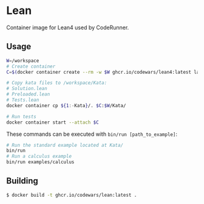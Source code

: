 # Lean

Container image for Lean4 used by CodeRunner.

## Usage

```bash
W=/workspace
# Create container
C=$(docker container create --rm -w $W ghcr.io/codewars/lean4:latest lake build)

# Copy kata files to /workspace/Kata:
# Solution.lean
# Preloaded.lean
# Tests.lean
docker container cp ${1:-Kata}/. $C:$W/Kata/

# Run tests
docker container start --attach $C
```

These commands can be executed with `bin/run [path_to_example]`:
```bash
# Run the standard example located at Kata/
bin/run
# Run a calculus example
bin/run examples/calculus
```

## Building

```bash
$ docker build -t ghcr.io/codewars/lean:latest .
```